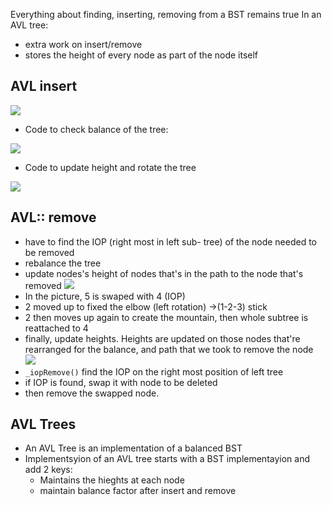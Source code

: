 Everything about finding, inserting, removing from a BST remains true
In an AVL tree: 
- extra work on insert/remove 
- stores the height of every node as part of the node itself 
## AVL insert 

![](../img/20240213105002.png)

- Code to check balance of the tree: 

![](../img/20240213112814.png)

- Code to update height and rotate the tree  

![](../img/20240213113027.png)


## AVL:: remove 

- have to find the IOP (right most in left sub- tree) of the node needed to be removed
- rebalance the tree 
- update nodes's height of nodes that's in the path to the node that's removed
![](../img/20240213151718.png)
- In the picture, 5 is swaped with 4 (IOP)
- 2 moved up to fixed the elbow (left rotation) ->(1-2-3) stick
- 2 then moves up again to create the mountain, then whole subtree is reattached to 4 
- finally, update heights. Heights are updated on those nodes that're rearranged for the balance, and path that we took to remove the node
![](../img/20240213152412.png)
- `_iopRemove()` find the IOP on the right most position of left tree
- if IOP is found, swap it with node to be deleted 
- then remove the swapped node. 

## AVL Trees 
- An AVL Tree is an implementation of a balanced BST 
- Implementsyion of an AVL tree starts with a BST implementayion and add 2 keys: 
	- Maintains the hieghts at each node 
	- maintain balance factor after insert and remove 
